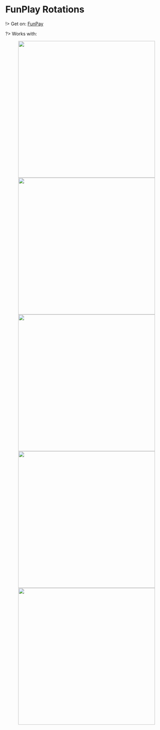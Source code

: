 # FunPlay Rotations


!> Get on: <a href="//funpay.com/users/350736/">FunPay</a>

?> Works with: 

<p align="center">
<img src="https://i.imgur.com/IeuKp8d.png" width="425"/> <img src="https://i.imgur.com/XuoD7Sj.png" width="425"/> 
  <img src="https://i.imgur.com/TniYJN9.png" width="425"/> <img src="https://i.imgur.com/mEGyHXz.png" width="425"/> 
  <img src="https://i.imgur.com/Fo3887R.png" width="425"/> 
  
</p>
